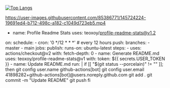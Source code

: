 [![Top Langs](https://github-readme-stats.vercel.app/api/top-langs/?username=smyilik&layout=compact)](https://github.com/smyilik/github-readme-stats)

https://user-images.githubusercontent.com/85386771/145724224-19691ed4-b712-498c-a182-c1049d723eb5.mp4

- name: Profile Readme Stats
  uses: teoxoy/profile-readme-stats@v1.2

on:
  schedule:
    - cron: '0 */12 * * *' # every 12 hours
  push:
    branches:
      - master
      - main
jobs:
  publish:
    runs-on: ubuntu-latest
    steps:
    - uses: actions/checkout@v2
      with:
        fetch-depth: 0
    - name: Generate README.md
      uses: teoxoy/profile-readme-stats@v1
      with:
        token: ${{ secrets.USER_TOKEN }}
    - name: Update README.md
      run: |
        if [[ "$(git status --porcelain)" != "" ]]; then
        git config user.name github-actions[bot]
        git config user.email 41898282+github-actions[bot]@users.noreply.github.com
        git add .
        git commit -m "Update README"
        git push
        fi
